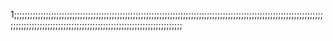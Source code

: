1;;;;;;;;;;;;;;;;;;;;;;;;;;;;;;;;;;;;;;;;;;;;;;;;;;;;;;;;;;;;;;;;;;;;;;;;;;;;;;;;;;;;;;;;;;;;;;;;;;;;;;;;;;;;;;;;;;;;;;;;;;;;;;;;;;;;;;;;;;;;;;;;;;;;;;;;;;;;;;;;;;;;;;;;;;;;;;;;;;;;;;

